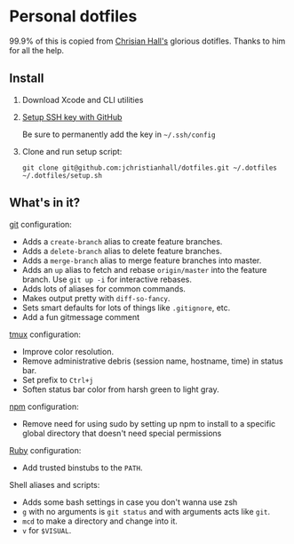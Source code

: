 # Personal dotfiles

99.9% of this is copied from [Chrisian Hall's](https://github.com/jchristianhall) glorious dotifles. Thanks to him for all the help.

## Install

1. Download Xcode and CLI utilities

1. [Setup SSH key with GitHub](https://help.github.com/articles/generating-a-new-ssh-key-and-adding-it-to-the-ssh-agent/)

   Be sure to permanently add the key in `~/.ssh/config`

1. Clone and run setup script:

   ```
   git clone git@github.com:jchristianhall/dotfiles.git ~/.dotfiles
   ~/.dotfiles/setup.sh
   ```

## What's in it?

[git](http://git-scm.com/) configuration:

- Adds a `create-branch` alias to create feature branches.
- Adds a `delete-branch` alias to delete feature branches.
- Adds a `merge-branch` alias to merge feature branches into master.
- Adds an `up` alias to fetch and rebase `origin/master` into the feature
  branch. Use `git up -i` for interactive rebases.
- Adds lots of aliases for common commands.
- Makes output pretty with `diff-so-fancy`.
- Sets smart defaults for lots of things like `.gitignore`, etc.
- Add a fun gitmessage comment

[tmux](http://robots.thoughtbot.com/a-tmux-crash-course) configuration:

- Improve color resolution.
- Remove administrative debris (session name, hostname, time) in status bar.
- Set prefix to `Ctrl+j`
- Soften status bar color from harsh green to light gray.

[npm](https://www.npmjs.com) configuration:

- Remove need for using sudo by setting up npm to install to a specific global directory that doesn't need special permissions

[Ruby](https://www.ruby-lang.org/en/) configuration:

- Add trusted binstubs to the `PATH`.

Shell aliases and scripts:

- Adds some bash settings in case you don't wanna use zsh
- `g` with no arguments is `git status` and with arguments acts like `git`.
- `mcd` to make a directory and change into it.
- `v` for `$VISUAL`.
